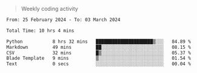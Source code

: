 > Weekly coding activity
<!--START_SECTION:waka-->

```txt
From: 25 February 2024 - To: 03 March 2024

Total Time: 10 hrs 4 mins

Python           8 hrs 32 mins   █████████████████████▒░░░   84.89 %
Markdown         49 mins         ██░░░░░░░░░░░░░░░░░░░░░░░   08.15 %
CSV              32 mins         █▒░░░░░░░░░░░░░░░░░░░░░░░   05.37 %
Blade Template   9 mins          ▒░░░░░░░░░░░░░░░░░░░░░░░░   01.54 %
Text             0 secs          ░░░░░░░░░░░░░░░░░░░░░░░░░   00.04 %
```

<!--END_SECTION:waka-->
